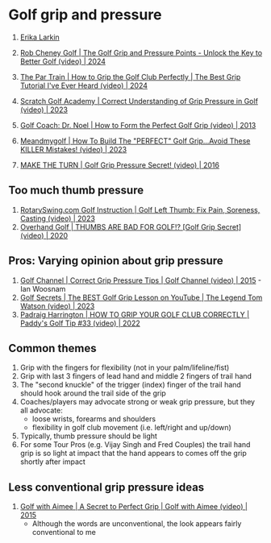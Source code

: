# Golf grip and pressure

1. [Erika Larkin](people/Links_ErikaLarkin.md)
1. [Rob Cheney Golf | The Golf Grip and Pressure Points - Unlock the Key to Better Golf (video) | 2024](https://www.youtube.com/watch?v=C8JDlLaMpC4)
1. [The Par Train | How to Grip the Golf Club Perfectly | The Best Grip Tutorial I've Ever Heard (video) | 2024](https://www.youtube.com/watch?v=9Pu7ksj-rtM)
1. [Scratch Golf Academy | Correct Understanding of Grip Pressure in Golf (video) | 2023](https://www.youtube.com/watch?v=aSYxtVKCfQI)
1. [Golf Coach: Dr. Noel | How to Form the Perfect Golf Grip (video) | 2013](https://www.youtube.com/watch?v=LxN9sRQV-bM)

1. [Meandmygolf | How To Build The "PERFECT" Golf Grip...Avoid These KILLER Mistakes! (video) | 2023](https://www.youtube.com/watch?v=vW6i3IUTcq4)
1. [MAKE THE TURN | Golf Grip Pressure Secret! (video) | 2016](https://www.youtube.com/watch?v=x6jNDGpZJmo)


## Too much thumb pressure

1. [RotarySwing.com Golf Instruction | Golf Left Thumb: Fix Pain, Soreness, Casting (video) | 2023](https://www.youtube.com/watch?v=maR95trjSuE)
1. [Overhand Golf | THUMBS ARE BAD FOR GOLF!? [Golf Grip Secret] (video) | 2020](https://www.youtube.com/watch?v=YxM8hd6Ojmo)


## Pros: Varying opinion about grip pressure

1. [Golf Channel | Correct Grip Pressure Tips | Golf Channel (video) | 2015](https://www.youtube.com/watch?v=q5r6J5DIEt4) - Ian Woosnam
1. [Golf Secrets | The BEST Golf Grip Lesson on YouTube | The Legend Tom Watson (video) | 2023](https://www.youtube.com/watch?v=LTHQtOX1fac)
1. [Padraig Harrington | HOW TO GRIP YOUR GOLF CLUB CORRECTLY | Paddy's Golf Tip #33 (video) | 2022](https://www.youtube.com/watch?v=JxHly2uvHQs)


## Common themes

1. Grip with the fingers for flexibility (not in your palm/lifeline/fist)
1. Grip with last 3 fingers of lead hand and middle 2 fingers of trail hand
1. The "second knuckle" of the trigger (index) finger of the trail hand should
   hook around the trail side of the grip
1. Coaches/players may advocate strong or weak grip pressure, but they all
   advocate:
   * loose wrists, forearms and shoulders
   * flexibility in golf club movement (i.e. left/right and up/down)
1. Typically, thumb pressure should be light
1. For some Tour Pros (e.g. Vijay Singh and Fred Couples) the trail hand grip is so
   light at impact that the hand appears to comes off the grip shortly after impact


## Less conventional grip pressure ideas

1. [Golf with Aimee | A Secret to Perfect Grip | Golf with Aimee (video) | 2015](https://www.youtube.com/watch?v=gQpiOl5jj88)
   - Although the words are unconventional, the look appears fairly conventional to me

